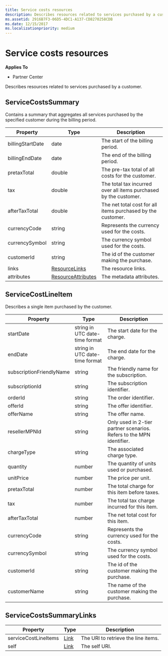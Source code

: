 ```yaml
---
title: Service costs resources
description: Describes resources related to services purchased by a customer.
ms.assetid: 2916B7F3-06D5-4DC1-A137-CD8270258CDB
ms.date: 12/15/2017
ms.localizationpriority: medium
---
```


# Service costs resources


**Applies To**

- Partner Center

Describes resources related to services purchased by a customer.

## <span id="ServiceCostsSummary"/><span id="servicecostssummary"/><span id="SERVICECOSTSSUMMARY"/>ServiceCostsSummary


Contains a summary that aggregates all services purchased by the
specified customer during the billing period.

| Property         | Type                                                           | Description                                                      |
|------------------|----------------------------------------------------------------|------------------------------------------------------------------|
| billingStartDate | date                                                           | The start of the billing period.                                 |
| billingEndDate   | date                                                           | The end of the billing period.                                   |
| pretaxTotal      | double                                                         | The pre-tax total of all costs for the customer.                 |
| tax              | double                                                         | The total tax incurred over all items purchased by the customer. |
| afterTaxTotal    | double                                                         | The net total cost for all items purchased by the customer.      |
| currencyCode     | string                                                         | Represents the currency used for the costs.                      |
| currencySymbol   | string                                                         | The currency symbol used for the costs.                          |
| customerId       | string                                                         | The id of the customer making the purchase.                      |
| links            | [ResourceLinks](utilityauditing-resources.md.md#resourcelinks)           | The resource links.                                              |
| attributes       | [ResourceAttributes](utilityauditing-resources.md.md#resourceattributes) | The metadata attributes.                                         |

 

## <span id="ServiceCostLineItem"/><span id="servicecostlineitem"/><span id="SERVICECOSTLINEITEM"/>ServiceCostLineItem


Describes a single item purchased by the customer.

| Property                 | Type                           | Description                                                          |
|--------------------------|--------------------------------|----------------------------------------------------------------------|
| startDate                | string in UTC date-time format | The start date for the charge.                                       |
| endDate                  | string in UTC date-time format | The end date for the charge.                                         |
| subscriptionFriendlyName | string                         | The friendly name for the subscription.                              |
| subscriptionId           | string                         | The subscription identifier.                                         |
| orderId                  | string                         | The order identifier.                                                |
| offerId                  | string                         | The offer identifier.                                                |
| offerName                | string                         | The offer name.                                                      |
| resellerMPNId            | string                         | Only used in 2-tier partner scenarios. Refers to the MPN identifier. |
| chargeType               | string                         | The associated charge type.                                          |
| quantity                 | number                         | The quantity of units used or purchased.                             |
| unitPrice                | number                         | The price per unit.                                                  |
| pretaxTotal              | number                         | The total charge for this item before taxes.                         |
| tax                      | number                         | The total tax charge incurred for this item.                         |
| afterTaxTotal            | number                         | The net total cost for this item.                                    |
| currencyCode             | string                         | Represents the currency used for the costs.                          |
| currencySymbol           | string                         | The currency symbol used for the costs.                              |
| customerId               | string                         | The id of the customer making the purchase.                          |
| customerName             | string                         | The name of the customer making the purchase.                        |

 

## <span id="ServiceCostsSummaryLinks"/><span id="servicecostssummarylinks"/><span id="SERVICECOSTSSUMMARYLINKS"/>ServiceCostsSummaryLinks


| Property             | Type                               | Description                         |
|----------------------|------------------------------------|-------------------------------------|
| serviceCostLineItems | [Link](utilityauditing-resources.md.md#link) | The URI to retrieve the line items. |
| self                 | [Link](utilityauditing-resources.md.md#link) | The self URI.                       |

 

 

 




